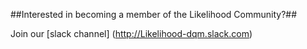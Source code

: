 ##Interested in becoming a member of the Likelihood Community?##

Join our [slack channel] (http://Likelihood-dqm.slack.com)
